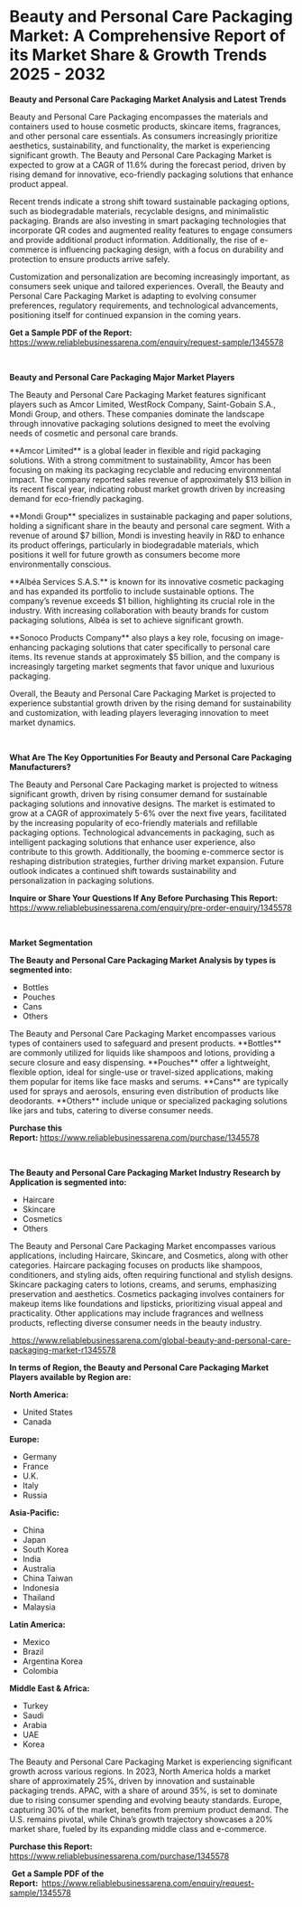 <p><h1>Beauty and Personal Care Packaging Market: A Comprehensive Report of its Market Share & Growth Trends 2025 - 2032</h1></p><p><strong>Beauty and Personal Care Packaging Market Analysis and Latest Trends</strong></p>
<p><p>Beauty and Personal Care Packaging encompasses the materials and containers used to house cosmetic products, skincare items, fragrances, and other personal care essentials. As consumers increasingly prioritize aesthetics, sustainability, and functionality, the market is experiencing significant growth. The Beauty and Personal Care Packaging Market is expected to grow at a CAGR of 11.6% during the forecast period, driven by rising demand for innovative, eco-friendly packaging solutions that enhance product appeal.</p><p>Recent trends indicate a strong shift toward sustainable packaging options, such as biodegradable materials, recyclable designs, and minimalistic packaging. Brands are also investing in smart packaging technologies that incorporate QR codes and augmented reality features to engage consumers and provide additional product information. Additionally, the rise of e-commerce is influencing packaging design, with a focus on durability and protection to ensure products arrive safely. </p><p>Customization and personalization are becoming increasingly important, as consumers seek unique and tailored experiences. Overall, the Beauty and Personal Care Packaging Market is adapting to evolving consumer preferences, regulatory requirements, and technological advancements, positioning itself for continued expansion in the coming years.</p></p>
<p><strong>Get a Sample PDF of the Report:&nbsp;</strong> <a href="https://www.reliablebusinessarena.com/enquiry/request-sample/1345578?utm_campaign=3315&utm_medium=2&utm_source=Github&utm_content=ia&utm_term=19042025&utm_id=beauty-and-personal-care-packaging">https://www.reliablebusinessarena.com/enquiry/request-sample/1345578</a></p>
<p>&nbsp;</p>
<p><strong>Beauty and Personal Care Packaging Major Market Players</strong></p>
<p><p>The Beauty and Personal Care Packaging Market features significant players such as Amcor Limited, WestRock Company, Saint-Gobain S.A., Mondi Group, and others. These companies dominate the landscape through innovative packaging solutions designed to meet the evolving needs of cosmetic and personal care brands.</p><p>**Amcor Limited** is a global leader in flexible and rigid packaging solutions. With a strong commitment to sustainability, Amcor has been focusing on making its packaging recyclable and reducing environmental impact. The company reported sales revenue of approximately $13 billion in its recent fiscal year, indicating robust market growth driven by increasing demand for eco-friendly packaging.</p><p>**Mondi Group** specializes in sustainable packaging and paper solutions, holding a significant share in the beauty and personal care segment. With a revenue of around $7 billion, Mondi is investing heavily in R&D to enhance its product offerings, particularly in biodegradable materials, which positions it well for future growth as consumers become more environmentally conscious.</p><p>**Albéa Services S.A.S.** is known for its innovative cosmetic packaging and has expanded its portfolio to include sustainable options. The company’s revenue exceeds $1 billion, highlighting its crucial role in the industry. With increasing collaboration with beauty brands for custom packaging solutions, Albéa is set to achieve significant growth.</p><p>**Sonoco Products Company** also plays a key role, focusing on image-enhancing packaging solutions that cater specifically to personal care items. Its revenue stands at approximately $5 billion, and the company is increasingly targeting market segments that favor unique and luxurious packaging.</p><p>Overall, the Beauty and Personal Care Packaging Market is projected to experience substantial growth driven by the rising demand for sustainability and customization, with leading players leveraging innovation to meet market dynamics.</p></p>
<p>&nbsp;</p>
<p><strong>What Are The Key Opportunities For Beauty and Personal Care Packaging Manufacturers?</strong></p>
<p><p>The Beauty and Personal Care Packaging market is projected to witness significant growth, driven by rising consumer demand for sustainable packaging solutions and innovative designs. The market is estimated to grow at a CAGR of approximately 5-6% over the next five years, facilitated by the increasing popularity of eco-friendly materials and refillable packaging options. Technological advancements in packaging, such as intelligent packaging solutions that enhance user experience, also contribute to this growth. Additionally, the booming e-commerce sector is reshaping distribution strategies, further driving market expansion. Future outlook indicates a continued shift towards sustainability and personalization in packaging solutions.</p></p>
<p><strong>Inquire or Share Your Questions If Any Before Purchasing This Report:</strong> <a href="https://www.reliablebusinessarena.com/enquiry/pre-order-enquiry/1345578?utm_campaign=3315&utm_medium=2&utm_source=Github&utm_content=ia&utm_term=19042025&utm_id=beauty-and-personal-care-packaging">https://www.reliablebusinessarena.com/enquiry/pre-order-enquiry/1345578</a></p>
<p>&nbsp;</p>
<p><strong>Market Segmentation</strong></p>
<p><strong>The Beauty and Personal Care Packaging Market Analysis by types is segmented into:</strong></p>
<p><ul><li>Bottles</li><li>Pouches</li><li>Cans</li><li>Others</li></ul></p>
<p><p>The Beauty and Personal Care Packaging Market encompasses various types of containers used to safeguard and present products. **Bottles** are commonly utilized for liquids like shampoos and lotions, providing a secure closure and easy dispensing. **Pouches** offer a lightweight, flexible option, ideal for single-use or travel-sized applications, making them popular for items like face masks and serums. **Cans** are typically used for sprays and aerosols, ensuring even distribution of products like deodorants. **Others** include unique or specialized packaging solutions like jars and tubs, catering to diverse consumer needs.</p></p>
<p><strong>Purchase this Report:&nbsp;</strong><a href="https://www.reliablebusinessarena.com/purchase/1345578?utm_campaign=3315&utm_medium=2&utm_source=Github&utm_content=ia&utm_term=19042025&utm_id=beauty-and-personal-care-packaging">https://www.reliablebusinessarena.com/purchase/1345578</a></p>
<p>&nbsp;</p>
<p><strong>The Beauty and Personal Care Packaging Market Industry Research by Application is segmented into:</strong></p>
<p><ul><li>Haircare</li><li>Skincare</li><li>Cosmetics</li><li>Others</li></ul></p>
<p><p>The Beauty and Personal Care Packaging Market encompasses various applications, including Haircare, Skincare, and Cosmetics, along with other categories. Haircare packaging focuses on products like shampoos, conditioners, and styling aids, often requiring functional and stylish designs. Skincare packaging caters to lotions, creams, and serums, emphasizing preservation and aesthetics. Cosmetics packaging involves containers for makeup items like foundations and lipsticks, prioritizing visual appeal and practicality. Other applications may include fragrances and wellness products, reflecting diverse consumer needs in the beauty industry.</p></p>
<p><a href="https://www.reliablebusinessarena.com/global-beauty-and-personal-care-packaging-market-r1345578?utm_campaign=3315&utm_medium=2&utm_source=Github&utm_content=ia&utm_term=19042025&utm_id=beauty-and-personal-care-packaging">&nbsp;https://www.reliablebusinessarena.com/global-beauty-and-personal-care-packaging-market-r1345578</a></p>
<p><strong>In terms of Region, the Beauty and Personal Care Packaging Market Players available by Region are:</strong></p>
<p>
    <p> <strong> North America: </strong>
        <ul>
            <li>United States</li>
            <li>Canada</li>
        </ul>
        </p> 
    <p> <strong> Europe: </strong>
        <ul>
            <li>Germany</li>
            <li>France</li>
            <li>U.K.</li>
            <li>Italy</li>
            <li>Russia</li>
        </ul>
        </p> 
    <p> <strong> Asia-Pacific: </strong>
        <ul>
            <li>China</li>
            <li>Japan</li>
            <li>South Korea</li>
            <li>India</li>
            <li>Australia</li>
            <li>China Taiwan</li>
            <li>Indonesia</li>
            <li>Thailand</li>
            <li>Malaysia</li>
        </ul>
        </p> 
    <p> <strong> Latin America: </strong>
        <ul>
            <li>Mexico</li>
            <li>Brazil</li>
            <li>Argentina Korea</li>
            <li>Colombia</li>
        </ul>
        </p> 
    <p> <strong> Middle East & Africa: </strong>
        <ul>
            <li>Turkey</li>
            <li>Saudi</li>
            <li>Arabia</li>
            <li>UAE</li>
            <li>Korea</li>
        </ul>
    </p>
    </p>
<p><p>The Beauty and Personal Care Packaging Market is experiencing significant growth across various regions. In 2023, North America holds a market share of approximately 25%, driven by innovation and sustainable packaging trends. APAC, with a share of around 35%, is set to dominate due to rising consumer spending and evolving beauty standards. Europe, capturing 30% of the market, benefits from premium product demand. The U.S. remains pivotal, while China’s growth trajectory showcases a 20% market share, fueled by its expanding middle class and e-commerce.</p></p>
<p><strong>Purchase this Report: </strong><a href="https://www.reliablebusinessarena.com/purchase/1345578?utm_campaign=3315&utm_medium=2&utm_source=Github&utm_content=ia&utm_term=19042025&utm_id=beauty-and-personal-care-packaging">https://www.reliablebusinessarena.com/purchase/1345578</a></p>
<p>&nbsp;<strong>Get a Sample PDF of the Report:&nbsp;&nbsp;</strong><a href="https://www.reliablebusinessarena.com/enquiry/request-sample/1345578?utm_campaign=3315&utm_medium=2&utm_source=Github&utm_content=ia&utm_term=19042025&utm_id=beauty-and-personal-care-packaging">https://www.reliablebusinessarena.com/enquiry/request-sample/1345578</a></p>
<p><strong></strong></p>
<p><p></p><p></p><p></p></p>